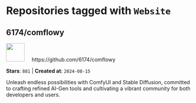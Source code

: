 # Repositories tagged with `Website`


## 6174/comflowy


<a href='https://github.com/6174/comflowy'>
<img src="https://avatars.githubusercontent.com/u/3872872?v=4" width="50" height="50"></a> &nbsp; &nbsp; https://github.com/6174/comflowy

**Stars**: `881` | **Created at**: `2024-08-15`


Unleash endless possibilities with ComfyUI and Stable Diffusion, committed to crafting refined AI-Gen tools and cultivating a vibrant community for both developers and users. 

